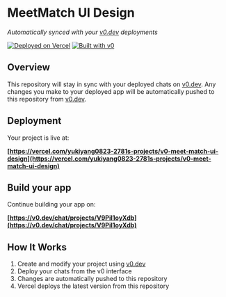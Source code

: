 # MeetMatch UI Design

*Automatically synced with your [v0.dev](https://v0.dev) deployments*

[![Deployed on Vercel](https://img.shields.io/badge/Deployed%20on-Vercel-black?style=for-the-badge&logo=vercel)](https://vercel.com/yukiyang0823-2781s-projects/v0-meet-match-ui-design)
[![Built with v0](https://img.shields.io/badge/Built%20with-v0.dev-black?style=for-the-badge)](https://v0.dev/chat/projects/V9Pil1oyXdb)

## Overview

This repository will stay in sync with your deployed chats on [v0.dev](https://v0.dev).
Any changes you make to your deployed app will be automatically pushed to this repository from [v0.dev](https://v0.dev).

## Deployment

Your project is live at:

**[https://vercel.com/yukiyang0823-2781s-projects/v0-meet-match-ui-design](https://vercel.com/yukiyang0823-2781s-projects/v0-meet-match-ui-design)**

## Build your app

Continue building your app on:

**[https://v0.dev/chat/projects/V9Pil1oyXdb](https://v0.dev/chat/projects/V9Pil1oyXdb)**

## How It Works

1. Create and modify your project using [v0.dev](https://v0.dev)
2. Deploy your chats from the v0 interface
3. Changes are automatically pushed to this repository
4. Vercel deploys the latest version from this repository